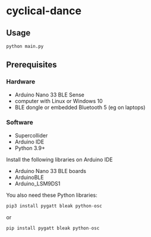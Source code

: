 # cyclical-dance

## Usage

```py
python main.py
```

## Prerequisites

### Hardware

- Arduino Nano 33 BLE Sense
- computer with Linux or Windows 10
- BLE dongle or embedded Bluetooth 5 (eg on laptops)


### Software

- Supercollider
- Arduino IDE
- Python 3.9+

Install the following libraries on Arduino IDE

- Arduino Nano 33 BLE boards
- ArduinoBLE
- Arduino_LSM9DS1

You also need these Python libraries:

```py
pip3 install pygatt bleak python-osc
```

or

```py
pip install pygatt bleak python-osc
```